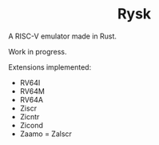 <div align="center">

# Rysk

</div>


A RISC-V emulator made in Rust.

Work in progress.

Extensions implemented:

- RV64I
- RV64M
- RV64A
- Ziscr
- Zicntr
- Zicond
- Zaamo
= Zalscr
